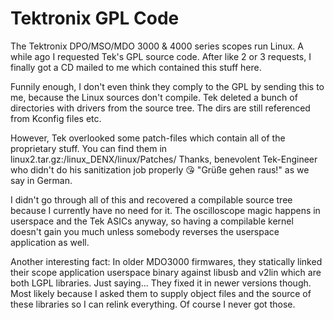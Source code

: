 Tektronix GPL Code
==================

The Tektronix DPO/MSO/MDO 3000 & 4000 series scopes run Linux. A while ago I requested Tek's GPL source code. After like 2 or 3 requests, I finally got a CD mailed to me which contained this stuff here.

Funnily enough, I don't even think they comply to the GPL by sending this to me, because the Linux sources don't compile. Tek deleted a bunch of directories with drivers from the source tree. The dirs are still referenced from Kconfig files etc.

However, Tek overlooked some patch-files which contain all of the proprietary stuff. You can find them in linux2.tar.gz:/linux_DENX/linux/Patches/
Thanks, benevolent Tek-Engineer who didn't do his sanitization job properly 😘 "Grüße gehen raus!" as we say in German.

I didn't go through all of this and recovered a compilable source tree because I currently have no need for it. The oscilloscope magic happens in userspace and the Tek ASICs anyway, so having a compilable kernel doesn't gain you much unless somebody reverses the userspace application as well.

Another interesting fact: In older MDO3000 firmwares, they statically linked their scope application userspace binary against libusb and v2lin which are both LGPL libraries. Just saying... They fixed it in newer versions though. Most likely because I asked them to supply object files and the source of these libraries so I can relink everything. Of course I never got those.
